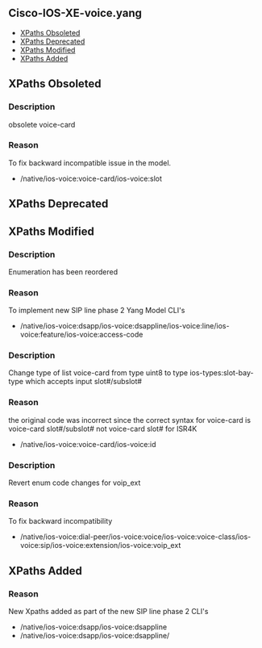 ## Cisco-IOS-XE-voice.yang

- [XPaths Obsoleted](#xpaths-obsoleted)
- [XPaths Deprecated](#xpaths-deprecated)
- [XPaths Modified](#xpaths-modified)
- [XPaths Added](#xpaths-added)

## XPaths Obsoleted

### Description
obsolete voice-card <slot>

### Reason
To fix backward incompatible issue in the model.

- /native/ios-voice:voice-card/ios-voice:slot

## XPaths Deprecated


## XPaths Modified

### Description
Enumeration has been reordered

### Reason
To implement new SIP line phase 2 Yang Model CLI's

- /native/ios-voice:dsapp/ios-voice:dsappline/ios-voice:line/ios-voice:feature/ios-voice:access-code

### Description
Change type of list voice-card from type uint8 to type ios-types:slot-bay-type which accepts input slot#/subslot#

### Reason
the original code was incorrect since the correct syntax for voice-card is voice-card slot#/subslot# not voice-card slot# for ISR4K

- /native/ios-voice:voice-card/ios-voice:id

### Description
Revert enum code changes for voip_ext

### Reason
To fix backward incompatibility

- /native/ios-voice:dial-peer/ios-voice:voice/ios-voice:voice-class/ios-voice:sip/ios-voice:extension/ios-voice:voip_ext

## XPaths Added

### Reason 
New Xpaths added as part of the new SIP line phase 2 CLI's

- /native/ios-voice:dsapp/ios-voice:dsappline
- /native/ios-voice:dsapp/ios-voice:dsappline/
